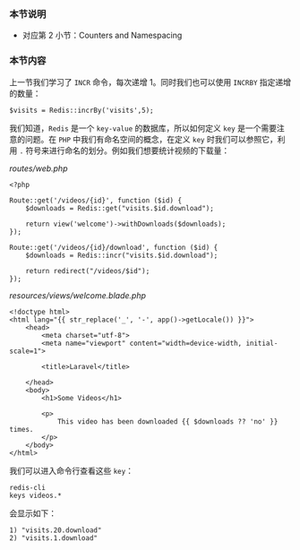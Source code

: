 ### 本节说明

* 对应第 2 小节：Counters and Namespacing

### 本节内容

上一节我们学习了 `INCR` 命令，每次递增 1。同时我们也可以使用 `INCRBY` 指定递增的数量：

```
$visits = Redis::incrBy('visits',5);
```

我们知道，`Redis` 是一个 `key-value` 的数据库，所以如何定义 `key` 是一个需要注意的问题。在 `PHP` 中我们有命名空间的概念，在定义 `key` 时我们可以参照它，利用 `.` 符号来进行命名的划分。例如我们想要统计视频的下载量：

*routes/web.php*

```
<?php

Route::get('/videos/{id}', function ($id) {
    $downloads = Redis::get("visits.$id.download");

    return view('welcome')->withDownloads($downloads);
});

Route::get('/videos/{id}/download', function ($id) {
    $downloads = Redis::incr("visits.$id.download");

    return redirect("/videos/$id");
});

```

*resources/views/welcome.blade.php*

```
<!doctype html>
<html lang="{{ str_replace('_', '-', app()->getLocale()) }}">
    <head>
        <meta charset="utf-8">
        <meta name="viewport" content="width=device-width, initial-scale=1">

        <title>Laravel</title>

    </head>
    <body>
        <h1>Some Videos</h1>
        
        <p>
            This video has been downloaded {{ $downloads ?? 'no' }} times.
        </p>
    </body>
</html>

```

我们可以进入命令行查看这些 `key`：

```
redis-cli
keys videos.*
```

会显示如下：

```
1) "visits.20.download"
2) "visits.1.download"
```

